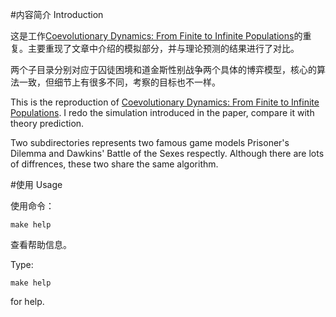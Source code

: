#内容简介 Introduction

这是工作[Coevolutionary Dynamics: From Finite to Infinite Populations](http://journals.aps.org/prl/abstract/10.1103/PhysRevLett.95.238701)的重复。主要重现了文章中介绍的模拟部分，并与理论预测的结果进行了对比。

两个子目录分别对应于囚徒困境和道金斯性别战争两个具体的博弈模型，核心的算法一致，但细节上有很多不同，考察的目标也不一样。

This is the reproduction of [Coevolutionary Dynamics: From Finite to Infinite Populations](http://journals.aps.org/prl/abstract/10.1103/PhysRevLett.95.238701). I redo the simulation introduced in the paper, compare it with theory prediction.

Two subdirectories represents two famous game models Prisoner's Dilemma and Dawkins' Battle of the Sexes respectly. Although there are lots of diffrences, these two share the same algorithm.

#使用 Usage

使用命令：

    make help

查看帮助信息。

Type:

    make help

for help.
